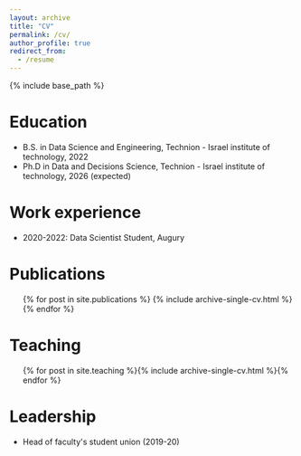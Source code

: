 ```yaml
---
layout: archive
title: "CV"
permalink: /cv/
author_profile: true
redirect_from:
  - /resume
---
```


{% include base_path %}

# Education
* B.S. in Data Science and Engineering, Technion - Israel institute of technology, 2022
* Ph.D in Data and Decisions Science, Technion - Israel institute of technology, 2026 (expected)

# Work experience
* 2020-2022: Data Scientist Student, Augury

# Publications
  <ul>{% for post in site.publications %}
    {% include archive-single-cv.html %}
  {% endfor %}</ul>

[comment]: <> (# Talks)

[comment]: <> (<ul>{% for post in site.talks %})

[comment]: <> ({% include archive-single-talk-cv.html %})

[comment]: <> ({% endfor %}</ul>)
  
# Teaching
<ul>{% for post in site.teaching %}{% include archive-single-cv.html %}{% endfor %}</ul>
  
# Leadership
* Head of faculty's student union (2019-20)

